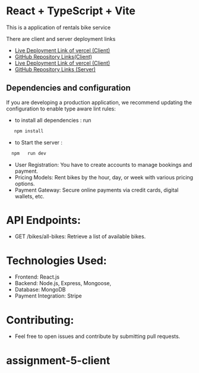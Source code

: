 # React + TypeScript + Vite

This is a application of rentals bike service 

There are client and server deployment links

- [Live Deployment Link of vercel (Client)](https://assignment-5-client-brown.vercel.app)
- [GitHub Repository Links(Client)](https://github.com/jamirali720/assignment-5-client)
- [Live Deployment Link of vercel (Client)](https://assignment-5-client-brown.vercel.app)
- [GitHub Repository Links (Server)](https://github.com/jamirali720/assignment-5-server)


## Dependencies and configuration

If you are developing a production application, we recommend updating the configuration to enable type aware lint rules:

- to install all dependencies : run 

```js
   npm install 
```
- to Start the server :

```js
  npm   run dev
```

- User Registration:  You have to create accounts to manage bookings and payment.
- Pricing Models: Rent bikes by the hour, day, or week with various pricing options.
- Payment Gateway: Secure online payments via credit cards, digital wallets, etc.


# API Endpoints:
- GET /bikes/all-bikes: Retrieve a list of available bikes.

# Technologies Used:
- Frontend: React.js
- Backend: Node.js, Express, Mongoose, 
- Database: MongoDB
- Payment Integration: Stripe

# Contributing: 
 - Feel free to open issues and contribute by submitting pull requests.

# assignment-5-client
